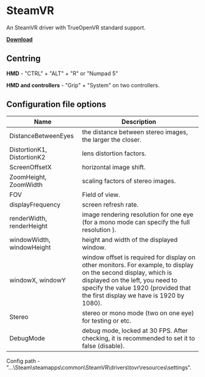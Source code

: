 # SteamVR
An SteamVR driver with TrueOpenVR standard support.


**[Download](https://github.com/TrueOpenVR/SteamVR-TrueOpenVR/releases)**
## Centring
**HMD** - "CTRL" + "ALT" + "R" or "Numpad 5"

**HMD and controllers** - "Grip" + "System" on two controllers.

## Configuration file options
Name | Description
------------ | -------------
DistanceBetweenEyes | the distance between stereo images, the larger the closer.
DistortionK1, DistortionK2 | lens distortion factors.
ScreenOffsetX | horizontal image shift.
ZoomHeight, ZoomWidth | scaling factors of stereo images.
FOV | Field of view.
displayFrequency | screen refresh rate.
renderWidth, renderHeight | image rendering resolution for one eye (for a mono mode can specify the full resolution ).
windowWidth, windowHeight | height and width of the displayed window.
windowX, windowY | window offset is required for display on other monitors. For example, to display on the second display, which is displayed on the left, you need to specify the value 1920 (provided that the first display we have is 1920 by 1080).
Stereo | stereo or mono mode (two on one eye) for testing or etc.
DebugMode | debug mode, locked at 30 FPS. After checking, it is recommended to set it to false (disable).

Config path - "...\Steam\steamapps\common\SteamVR\drivers\tovr\resources\settings".
